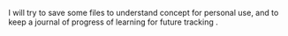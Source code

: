 I will try to save some files to understand concept for personal use, and to keep a journal of progress of learning for future tracking .
